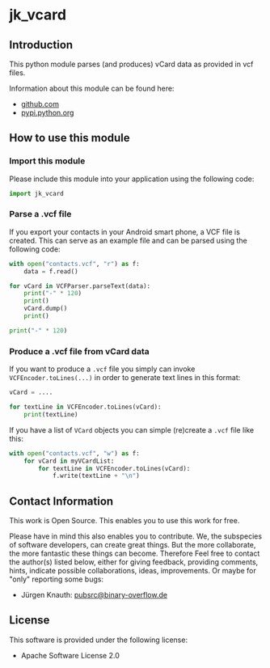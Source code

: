 jk_vcard
==========

Introduction
------------

This python module parses (and produces) vCard data as provided in vcf files.

Information about this module can be found here:

* [github.com](https://github.com/jkpubsrc/python-module-jk-vcard)
* [pypi.python.org](https://pypi.python.org/pypi/jk_vcard)

How to use this module
----------------------

### Import this module

Please include this module into your application using the following code:

```python
import jk_vcard
```

### Parse a .vcf file

If you export your contacts in your Android smart phone, a VCF file is created. This can serve as an example file and can be parsed using the following code:

```python
with open("contacts.vcf", "r") as f:
	data = f.read()

for vCard in VCFParser.parseText(data):
	print("-" * 120)
	print()
	vCard.dump()
	print()

print("-" * 120)
```

### Produce a .vcf file from vCard data

If you want to produce a `.vcf` file you simply can invoke `VCFEncoder.toLines(...)` in order to generate text lines in this format:

```python
vCard = ....

for textLine in VCFEncoder.toLines(vCard):
	print(textLine)
```

If you have a list of `VCard` objects you can simple (re)create a `.vcf` file like this:

```python
with open("contacts.vcf", "w") as f:
	for vCard in myVCardList:
		for textLine in VCFEncoder.toLines(vCard):
			f.write(textLine + "\n")
```

Contact Information
-------------------

This work is Open Source. This enables you to use this work for free.

Please have in mind this also enables you to contribute. We, the subspecies of software developers, can create great things. But the more collaborate, the more fantastic these things can become. Therefore Feel free to contact the author(s) listed below, either for giving feedback, providing comments, hints, indicate possible collaborations, ideas, improvements. Or maybe for "only" reporting some bugs:

* Jürgen Knauth: pubsrc@binary-overflow.de

License
-------

This software is provided under the following license:

* Apache Software License 2.0



